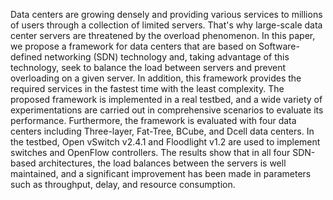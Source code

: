 Data centers are growing densely and providing various services to millions of users through a collection of limited servers. That's why large-scale data center servers are threatened by the overload phenomenon. In this paper, we propose a framework for data centers that are based on Software-defined networking (SDN) technology and, taking advantage of this technology, seek to balance the load between servers and prevent overloading on a given server. In addition, this framework provides the required services in the fastest time with the least complexity. The proposed framework is implemented in a real testbed, and a wide variety of experimentations are carried out in comprehensive scenarios to evaluate its performance. Furthermore, the framework is evaluated with four data centers including Three-layer, Fat-Tree, BCube, and Dcell data centers. In the testbed, Open vSwitch v2.4.1 and Floodlight v1.2 are used to implement switches and OpenFlow controllers. The results show that in all four SDN-based architectures, the load balances between the servers is well maintained, and a significant improvement has been made in parameters such as throughput, delay, and resource consumption.
